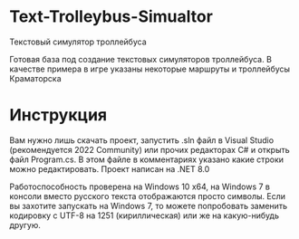 # Text-Trolleybus-Simualtor
Текстовый симулятор троллейбуса

Готовая база под создание текстовых симуляторов троллейбуса.
В качестве примера в игре указаны некоторые маршруты и троллейбусы Краматорска

# Инструкция
Вам нужно лишь скачать проект, запустить .sln файл в Visual Studio (рекомендуется 2022 Community) или прочих редакторах C# и открыть файл Program.cs. В этом файле в комментариях указано какие строки можно редактировать.
Проект написан на .NET 8.0

Работоспособность проверена на Windows 10 x64, на Windows 7 в консоли вместо русского текста отображаются просто символы. Если вы захотите запускать на Windows 7, то можете попробовать заменить кодировку с UTF-8 на 1251 (кириллическая) или же на какую-нибудь другую.

